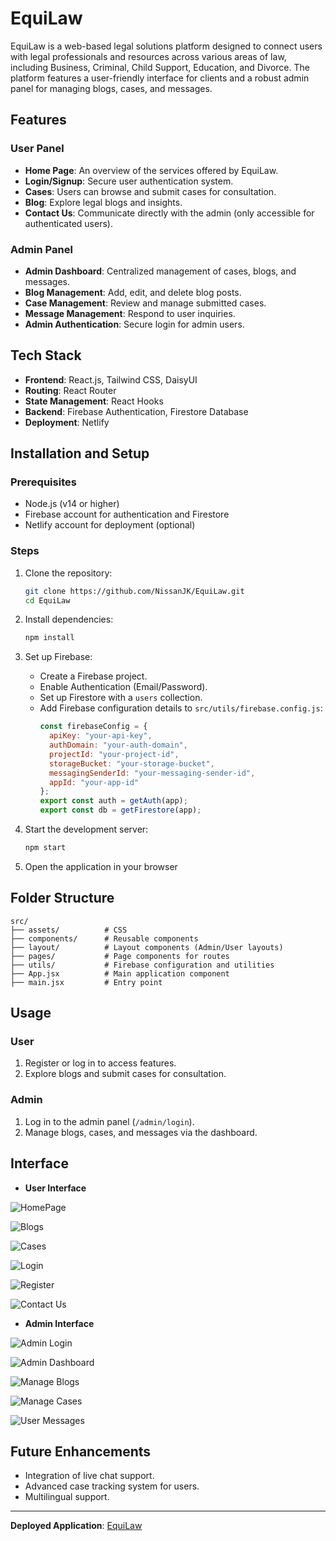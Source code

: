 # EquiLaw

EquiLaw is a web-based legal solutions platform designed to connect users with legal professionals and resources across various areas of law, including Business, Criminal, Child Support, Education, and Divorce. The platform features a user-friendly interface for clients and a robust admin panel for managing blogs, cases, and messages.

## Features

### User Panel
- **Home Page**: An overview of the services offered by EquiLaw.
- **Login/Signup**: Secure user authentication system.
- **Cases**: Users can browse and submit cases for consultation.
- **Blog**: Explore legal blogs and insights.
- **Contact Us**: Communicate directly with the admin (only accessible for authenticated users).

### Admin Panel
- **Admin Dashboard**: Centralized management of cases, blogs, and messages.
- **Blog Management**: Add, edit, and delete blog posts.
- **Case Management**: Review and manage submitted cases.
- **Message Management**: Respond to user inquiries.
- **Admin Authentication**: Secure login for admin users.

## Tech Stack
- **Frontend**: React.js, Tailwind CSS, DaisyUI
- **Routing**: React Router
- **State Management**: React Hooks
- **Backend**: Firebase Authentication, Firestore Database
- **Deployment**: Netlify

## Installation and Setup

### Prerequisites
- Node.js (v14 or higher)
- Firebase account for authentication and Firestore
- Netlify account for deployment (optional)

### Steps
1. Clone the repository:
   ```bash
   git clone https://github.com/NissanJK/EquiLaw.git
   cd EquiLaw
   ```

2. Install dependencies:
   ```bash
   npm install
   ```

3. Set up Firebase:
   - Create a Firebase project.
   - Enable Authentication (Email/Password).
   - Set up Firestore with a `users` collection.
   - Add Firebase configuration details to `src/utils/firebase.config.js`:
     ```javascript
     const firebaseConfig = {
       apiKey: "your-api-key",
       authDomain: "your-auth-domain",
       projectId: "your-project-id",
       storageBucket: "your-storage-bucket",
       messagingSenderId: "your-messaging-sender-id",
       appId: "your-app-id"
     };
     export const auth = getAuth(app);
     export const db = getFirestore(app);
     ```

4. Start the development server:
   ```bash
   npm start
   ```

5. Open the application in your browser

## Folder Structure
```plaintext
src/
├── assets/          # CSS
├── components/      # Reusable components
├── layout/          # Layout components (Admin/User layouts)
├── pages/           # Page components for routes
├── utils/           # Firebase configuration and utilities
├── App.jsx          # Main application component
├── main.jsx         # Entry point
```

## Usage
### User
1. Register or log in to access features.
2. Explore blogs and submit cases for consultation.

### Admin
1. Log in to the admin panel (`/admin/login`).
2. Manage blogs, cases, and messages via the dashboard.

## Interface

- **User Interface**

![HomePage](./public/images/screenshot/user_homepage.png)

![Blogs](./public/images/screenshot/user_blog_interface.png)

![Cases](./public/images/screenshot/user_cases_interface.png)

![Login](./public/images/screenshot/user_login.png)

![Register](./public/images/screenshot/user_registration.png)

![Contact Us](./public/images/screenshot/user_message_interface.png)

- **Admin Interface**

![Admin Login](./public/images/screenshot/admin_login.png)

![Admin Dashboard](./public/images/screenshot/admin_dashboard.png)

![Manage Blogs](./public/images/screenshot/admin_blog_interface.png)

![Manage Cases](./public/images/screenshot/admin_case_interface.png)

![User Messages](./public/images/screenshot/admin_reply_interface.png)

## Future Enhancements
- Integration of live chat support.
- Advanced case tracking system for users.
- Multilingual support.

---

**Deployed Application**: [EquiLaw](https://equilaw-v2.netlify.app)
